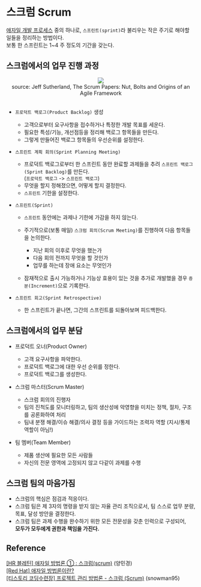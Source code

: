 # 스크럼 Scrum

[애자일 개발 프로세스](https://github.com/MyeongWoonJang/cpp-study/blob/main/readme/agile_methodology.md) 중의 하나로, `스프린트(sprint)`라 불리우는 작은 주기로 해야할 일들을 정리하는 방법이다.   
보통 한 스프린트는 1~4 주 정도의 기간을 갖는다.

## 스크럼에서의 업무 진행 과정

<div align="center"><image src="https://user-images.githubusercontent.com/73771162/190889522-3a508f18-4deb-4087-8aaa-57cb2a70a69b.PNG"></div>
<div align="center">source: Jeff Sutherland, The Scrum Papers: Nut, Bolts and Origins of an Agile Framework</div>
</br>

- `프로덕트 백로그(Product Backlog)` 생성   

  - 고객으로부터 요구사항을 접수하거나 특정한 개발 목표를 세운다.
  - 필요한 특성/기능, 개선점등을 정리해 백로그 항목들을 만든다.
  - 그렇게 만들어진 백로그 항목들의 우선순위를 설정한다.
  
- `스프린트 계획 회의(Sprint Planning Meeting)`

  - 프로덕트 백로그로부터 한 스프린트 동안 완료할 과제들을 추려 `스프린트 백로그(Sprint Backlog)`를 만든다.   
  (`프로덕트 백로그` -> `스프린트 백로그`)   
  - 무엇을 할지 정해졌으면, 어떻게 할지 결정한다.
  - `스프린트` 기한을 설정한다.
  
- `스프린트(Sprint)`

  - `스프린트` 동안에는 과제나 기한에 가감을 하지 않는다.
  - 주기적으로(보통 매일) `스크럼 회의(Scrum Meeting)`를 진행하여 다음 항목들을 논의한다.
  
    - 지난 회의 이후로 무엇을 했는가
    - 다음 회의 전까지 무엇을 할 것인가
    - 업무를 하는데 장애 요소는 무엇인가
    
  - 잠재적으로 출시 가능하거나 기능상 효용이 있는 것을 추가로 개발했을 경우 `증분(Increment)`으로 기록한다.
  
- `스프린트 회고(Sprint Retrospective)`

  - 한 스프린트가 끝나면, 그간의 스프린트를 되돌아보며 피드백한다.
  
  
## 스크럼에서의 업무 분담
  
- 프로덕트 오너(Product Owner)

  - 고객 요구사항을 파악한다.
  - 프로덕트 백로그에 대한 우선 순위를 정한다.
  - 프로덕트 백로그를 생성한다.
  
- 스크럼 마스터(Scrum Master)

  - 스크럼 회의의 진행자
  - 팀의 진척도를 모니터링하고, 팀의 생산성에 악영향을 미치는 정책, 절차, 구조를 공론화하여 처리
  - 팀내 분쟁 해결/이슈 해결/의사 결정 등을 가이드하는 조력자 역할 (지시/통제 역할이 아님!)
  
- 팀 멤버(Team Member)

  - 제품 생산에 필요한 모든 사람들
  - 자신의 전문 영역에 고정되지 않고 다같이 과제를 수행
  
## 스크럼 팀의 마음가짐
- 스크럼의 핵심은 점검과 적응이다.   
- 스크럼 팀은 제 3자의 명령을 받지 않는 자율 관리 조직으로서, 팀 스스로 업무 분량, 목표, 달성 방안을 결정한다.   
- 스크럼 팀은 과제 수행을 완수하기 위한 모든 전문성을 갖춘 인력으로 구성되어,    
**모두가 모두에게 권한과 책임을 가진다.**   

## Reference
[\[HR 블레틴\] 애자일 방법론 ① : 스크럼(scrum)](https://hrbulletin.net/organizational-culture/%EC%95%A0%EC%9E%90%EC%9D%BC-%EB%B0%A9%EB%B2%95%EB%A1%A0%E2%91%A0-%EC%8A%A4%ED%81%AC%EB%9F%BCscrum/) \(양민경\)   
[\[Red Hat\] 애자일 방법론이란?](https://www.redhat.com/ko/devops/what-is-agile-methodology)   
[\[티스토리 코딩수련장\] 프로젝트 관리 방법론 - 스크럼 (Scrum)](https://11001.tistory.com/121) \(snowman95\)   
